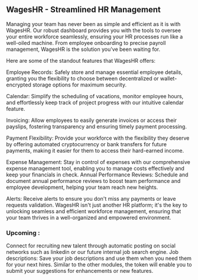 
## WagesHR - Streamlined HR Management

Managing your team has never been as simple and efficient as it is with WagesHR. Our robust dashboard provides you with the tools to oversee your entire workforce seamlessly, ensuring your HR processes run like a well-oiled machine. From employee onboarding to precise payroll management, WagesHR is the solution you've been waiting for.

Here are some of the standout features that WagesHR offers:

Employee Records: Safely store and manage essential employee details, granting you the flexibility to choose between decentralized or wallet-encrypted storage options for maximum security.

Calendar: Simplify the scheduling of vacations, monitor employee hours, and effortlessly keep track of project progress with our intuitive calendar feature.

Invoicing: Allow employees to easily generate invoices or access their payslips, fostering transparency and ensuring timely payment processing. 

Payment Flexibility: Provide your workforce with the flexibility they deserve by offering automated cryptocurrency or bank transfers for future payments, making it easier for them to access their hard-earned income.

Expense Management: Stay in control of expenses with our comprehensive expense management tool, enabling you to manage costs effectively and keep your financials in check.
Annual Performance Reviews: Schedule and document annual performance reviews to boost team performance and employee development, helping your team reach new heights.

Alerts: Receive alerts to ensure you don't miss any payments or leave requests validation.
WagesHR isn't just another HR platform; it's the key to unlocking seamless and efficient workforce management, ensuring that your team thrives in a well-organized and empowered environment.

### Upcoming : 
Connect for recruiting new talent through automatic posting on social networks such as linkedin or our future internal job search engine.
Job descriptions: Save your job descriptions and use them when you need them for your next hires.
Similar to the other modules, the token will enable you to submit your suggestions for enhancements or new features.

